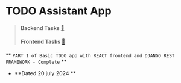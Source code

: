 # TODO Assistant App

> #### Backend Tasks [:link:](/todo_backend/README.md)
>
> #### Frontend Tasks [:link:](/todo_frontend/README.md)

** `PART 1 of Basic TODO app with REACT frontend and DJANGO REST FRAMEWORK - Complete` **

-   **Dated 20 july 2024 **
